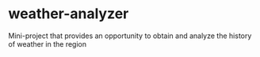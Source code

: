 # weather-analyzer
Mini-project that provides an opportunity to obtain and analyze the history of weather in the region
